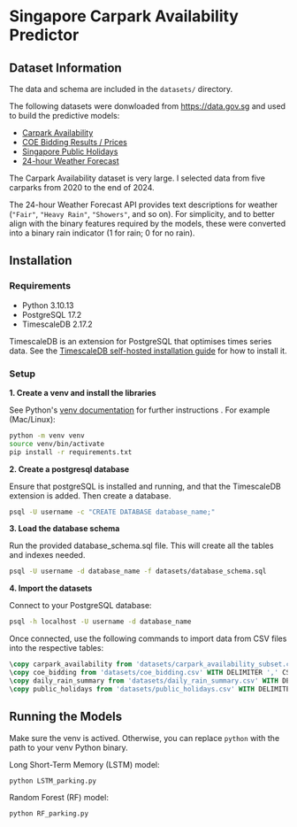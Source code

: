 # Singapore Carpark Availability Predictor


## Dataset Information

The data and schema are included in the `datasets/` directory.

The following datasets were donwloaded from https://data.gov.sg and used to build the predictive models:

- [Carpark Availability](https://data.gov.sg/datasets/d_ca933a644e55d34fe21f28b8052fac63/view)
- [COE Bidding Results / Prices](https://data.gov.sg/datasets/d_69b3380ad7e51aff3a7dcc84eba52b8a/view)
- [Singapore Public Holidays](https://data.gov.sg/collections/691/view)
- [24-hour Weather Forecast](https://data.gov.sg/datasets/d_ce2eb1e307bda31993c533285834ef2b/view)

The Carpark Availability dataset is very large. I selected data from five carparks from 2020 to the end of 2024.

The 24-hour Weather Forecast API provides text descriptions for weather (`"Fair"`, `"Heavy Rain"`, `"Showers"`, and so on). For simplicity, and to better align with the binary features required by the models, these were converted into a binary rain indicator (1 for rain; 0 for no rain).

## Installation

### Requirements

- Python 3.10.13
- PostgreSQL 17.2
- TimescaleDB 2.17.2

TimescaleDB is an extension for PostgreSQL that optimises times series data. See the [TimescaleDB self-hosted installation guide](https://docs.timescale.com/self-hosted/latest/install/) for how to install it. 



### Setup

**1. Create a venv and install the libraries**

See Python's [venv documentation](https://docs.python.org/3/library/venv.html) for further instructions
.
For example (Mac/Linux):
```bash
python -m venv venv
source venv/bin/activate
pip install -r requirements.txt
```


**2. Create a postgresql database**

Ensure that postgreSQL is installed and running, and that the TimescaleDB extension is added. Then create a database.

```bash
psql -U username -c "CREATE DATABASE database_name;"
```

**3. Load the database schema**

Run the provided database_schema.sql file. This will create all the tables and indexes needed.

```bash
psql -U username -d database_name -f datasets/database_schema.sql
```

**4. Import the datasets**

Connect to your PostgreSQL database:
```bash
psql -h localhost -U username -d database_name
```

Once connected, use the following commands to import data from CSV files into the respective tables:

```sql
\copy carpark_availability from 'datasets/carpark_availability_subset.csv' WITH DELIMITER ',' CSV HEADER;
\copy coe_bidding from 'datasets/coe_bidding.csv' WITH DELIMITER ',' CSV HEADER;
\copy daily_rain_summary from 'datasets/daily_rain_summary.csv' WITH DELIMITER ',' CSV HEADER;
\copy public_holidays from 'datasets/public_holidays.csv' WITH DELIMITER ',' CSV HEADER;
```

## Running the Models

Make sure the venv is actived. Otherwise, you can replace `python` with the path to your venv Python binary.

Long Short-Term Memory (LSTM) model:
```bash
python LSTM_parking.py
```

Random Forest (RF) model:
```bash
python RF_parking.py
```

